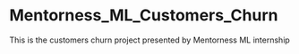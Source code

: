 # Mentorness_ML_Customers_Churn
This is the customers churn project presented by Mentorness ML internship
